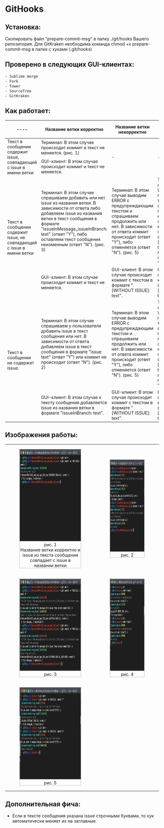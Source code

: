 # GitHooks

## Установка:
Скопировать файл "prepare-commit-msg" в папку ./git/hooks Вашего репозитория.
Для GitKraken необходима команда chmod +x prepare-commit-msg в папке с хуками (.git/hooks)
 
 
## Проверено в следующих GUI-клиентах:
    - Sublime merge
    - Fork
    - Tower
    - SourceTree
    - GitKraken 
    
## Как работает:
<table>
       <thead>
           <tr>
               <th>----</th>
               <th>Название ветки корректно</th>
               <th>Название ветки некорректно</th>
               <th>Название ветки является служебным|</th>
           </tr>
       </thead>
       <tbody>
           <tr>
               <td rowspan=2>Текст в сообщении содержит issue, совпадающий с issue в имени ветки</td>
               <td>Терминал: В этом случае происходит коммит и текст не меняется. (рис. 1) </td>
               <td rowspan=2>-</td>
               <td rowspan=2>-</td>
           </tr>
           <tr>
               <td>GUI-клиент: В этом случае происходит коммит и текст не меняется.</td>
           </tr>
            <tr>
               <td rowspan=2>Текст в сообщении содержит issue, не совпадающий с issue в имени ветки</td>
               <td>Терминал: В этом случае спрашиваем добавить или нет issue из названия ветки. В зависимости от ответа либо добавляем issue из названия ветки в текст сообщения в формате "issueInMessage_issueInBranch: text" (ответ "Y"), либо оставляем текст сообщения неизменным (ответ "N"). (рис. 3)</td>
               <td>Терминал: В этом случае выводим ERROR с предупреждающим текстом и спрашиваем продолжить или нет. В зависимости от ответа коммит происходит (ответ "Y"), либо отменяется (ответ "N").  (рис. 5)</td>
               <td>Терминал: В этом случае выводим WARNING с предупреждающим текстом и спрашиваем продолжить или нет. В зависимости от ответа, либо коммит происходит с текстом в формате "[WITHOUT ISSUE]: text" (ответ "Y"), либо коммит не происходит (ответ "N"). (рис. 4)</td>
           </tr>
           <tr>
               <td>GUI-клиент: В этом случае происходит коммит и текст не меняется.</td>
               <td>GUI-клиент: В этом случае происходит коммит с текстом в формате "[WITHOUT ISSUE]: text".</td>
               <td>GUI-клиент: В этом случае происходит коммит с текстом в формате "[WITHOUT ISSUE]: text".</td>
           </tr>
           <tr>
               <td rowspan=2>Текст в сообщении не содержит issue.</td>
               <td>Терминал: В этом случае спрашиваем у пользователя добавить issue в текст сообщения или нет. В зависимости от ответа добавляем issue в текст сообщения в формате "issue: text" (ответ "Y") или коммит не происходит (ответ "N"). (рис. 2) </td>
               <td>Терминал: В этом случае выводим ERROR с предупреждающим текстом и спрашиваем продолжить или нет. В зависимости от ответа коммит происходит (ответ "Y"), либо отменяется (ответ "N").  (рис. 5) </td>
               <td>Терминал: В этом случае выводим WARNING с предупреждающим текстом и спрашиваем продолжить или нет. В зависимости от ответа, либо коммит происходит с текстом в формате "[WITHOUT ISSUE]: text" (ответ "Y"), либо коммит не происходит (ответ "N"). (рис. 4)</td>
           </tr>
           <tr>
               <td>GUI-клиент: В этом случае к тексту сообщения добавляется issue из названия ветки в формате "issueInBranch: text".</td>
               <td>GUI-клиент: В этом случае происходит коммит с текстом в формате "[WITHOUT ISSUE]: text".</td>
               <td>GUI-клиент: В этом случае происходит коммит с текстом в формате "[WITHOUT ISSUE]: text".</td>
           </tr>
       </tbody>
</table>
    
## Изображения работы:

| | |
|:-------------------------:|:-------------------------:|
|  <figure style="display:inline-block; border: 1px dotted gray;"> <img src="Images/hook_1.png" width="400" height="300"> <figcaption style="text-align:center">рис. 1<br> Название ветки корректно и issue из текста сообщения совпадает с issue в названии ветки</figcaption> </figure> |  <figure style="display:inline-block; border: 1px dotted gray;"><img src="Images/hook_2.png" width="400" height="300"><figcaption style="text-align:center">рис. 2</figcaption> </figure> 
| <figure style="display:inline-block; border: 1px dotted gray;"> <img src="Images/hook_3.png" width="400" height="300"> <figcaption style="text-align:center">рис. 3</figcaption> </figure> | <figure style="display:inline-block; border: 1px dotted gray;"> <img src="Images/hook_4.png" width="400" height="300"> <figcaption style="text-align:center">рис. 4</figcaption> </figure> 
| <figure style="display:inline-block; border: 1px dotted gray;"> <img src="Images/hook_5.png" width="400" height="300"> <figcaption style="text-align:center">рис. 5</figcaption> </figure> |  |

## Дополнительная фича:
- Если в тексте сообщения указана issue строчными буквами, то хук автоматически меняет их на заглавные.

    
